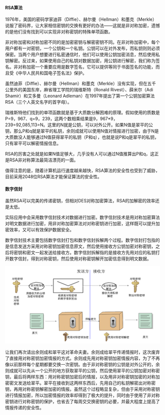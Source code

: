 ####  RSA算法

1976年，美国的密码学家迪菲（Diffie）、赫尔曼（Hellman）和墨克（Merkle）说服了密码界，让大家相信密钥的交换有更好的办法——这就是非对称加密，遗憾的是他们没有找到可以实现非对称密钥的特殊单项函数。

非对称加密和对称加密不同的是加密密钥与解密密钥不同。在非对称加密中，每个用户都有一对密钥，一个公钥和一个私钥。公钥可以在对外发布，而私钥则则必须保密。当两个用户想要进行私密通信时，他们可以使用公钥加密消息，然后使用私钥解密。反过来，如果使用自己的私钥对数据加密，用公钥进行解密，我们称为签名。非对称加密一个重要应用是数字签名，它可以提供等同于书面签名的功能，而且受《中华人民共和国电子签名法》保护。

虽然迪菲（Diffie）、赫尔曼（Hellman）和墨克（Merkle）没有实现，但在五千公里外的美国东岸，麻省理工学院的瑞维斯特（Ronald Rivest）、薛米尔（Adi Shamir）和艾多曼（Leonard Adleman）在1997年提出了第一个公钥加密算法RSA（三个人英文名字的首字母）。

瑞维斯特他们找到的单项函数就是基于大质数分解困难的原理。假如使用的质数是P=9，967、q=9，239，这两个数相乘结果是9，967*9，239=92,085,113=N。这里的N就是公钥，可以对外公开。如果N值是翠平的公钥，那么P和q就是翠平的私钥，余则成就可以使用N值对情报进行加密，由于N是大质数没人能够通过N值获得翠平的私钥（P和q），也就是说P和q是翠平的私钥，只有翠平可以解密情报信息。

RSA的厉害之处就是如果N值足够大，几乎没有人可以通过N值推算出P和q，这正是RSA非对称算法最简洁漂亮的一面。

值得注意的是，随着计算机运行速度越来越快，RSA算法的安全性也受到了威胁，目前采用2048位RSA算法才能保证算法的安全性。

####  数字信封

虽然RSA可以完美的传递密钥，但相对DES对称加密算法，RSA的加解密的效率还是太低。

实际应用中会采用数字信封技术对数据进行加密。数字信封技术是用对称加密算法对明文数据进行加密，用非对称加密算法对对称密钥进行加密，这样既可以提升加密效率，又可以有效保护数据安全。

数字信封技术主要包括数字信封打包和数字信封拆解两个过程。数字信封打包指的是信息发送方采用对称密钥加密信息原文，然后使用接收方公钥加密对称密钥，之后将密钥和密文一起发送给接收方。数字信封拆解指的是接收方先用对应的私钥打开数字信封，得到对称密钥，然后使用对称密钥解开加密信息得到明文数据。

![image-20230606110035916](image/image-20230606110035916.png)

让我们再次请出余则成和翠平这对革命夫妻。余则成给翠平传递情报时，这次废弃了直接用对称密钥加密情报的方式。余则成先用对称密钥加密情报内容，为了不再像以前那样每个星期都要交换一次密钥。由于非对称密钥的公钥是对外公开的，余则成就可以先从一个公开的地方获取翠平的公钥，然后使用翠平的公钥加密对称密钥，最后将两样东西：用对称密钥加密后的情报，以及用非对称密钥加密的对称加密密文发送给翠平。翠平在接收到这两样东西后，先用自己的私钥解密出对称密钥，再用对称密钥解密加密的情报。虽然这个过程略显复杂，但由于采用对称密钥进行情报加密，所以加密情报的效率却得到了极大的提升，同时由于使用了非对称密钥进行对称密钥的保护，也省去了每周交交换密钥的必要，并最大程度上提高了情报传递的安全性。